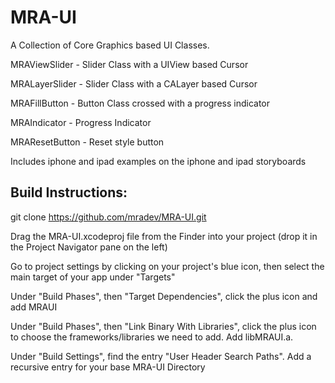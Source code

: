 MRA-UI
==============



A Collection of Core Graphics based UI Classes.


MRAViewSlider - Slider Class with a UIView based Cursor

MRALayerSlider - Slider Class with a CALayer based Cursor

MRAFillButton - Button Class crossed with a progress indicator

MRAIndicator - Progress Indicator

MRAResetButton - Reset style button

Includes iphone and ipad examples on the iphone and ipad storyboards


Build Instructions:
---------------------

git clone https://github.com/mradev/MRA-UI.git

Drag the MRA-UI.xcodeproj file from the Finder into your project (drop it in the Project Navigator pane on the left)

Go to project settings by clicking on your project's blue icon, then select the main target of your app under "Targets"

Under "Build Phases", then "Target Dependencies", click the plus icon and add MRAUI

Under "Build Phases", then "Link Binary With Libraries", click the plus icon to choose the frameworks/libraries we need to add. 
Add libMRAUI.a.


Under "Build Settings", find the entry "User Header Search Paths". Add a recursive entry for your base MRA-UI Directory
